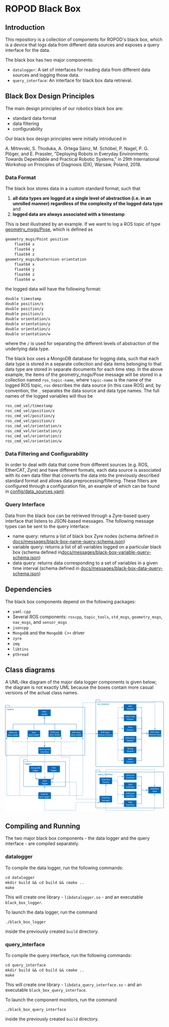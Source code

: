 # ROPOD Black Box

## Introduction

This repository is a collection of components for ROPOD's black box, which is a device that logs data from different data sources and exposes a query interface for the data.

The black box has two major components:
* `datalogger`: A set of interfaces for reading data from different data sources and logging those data.
* `query_interface`: An interface for black box data retrieval.

## Black Box Design Principles

The main design principles of our robotics black box are:
* standard data format
* data filtering
* configurability

Our black box design principles were initially introduced in

A. Mitrevski, S. Thoduka, A. Ortega Sáinz, M. Schöbel, P. Nagel, P. G. Plöger, and E. Prassler, "Deploying Robots in Everyday Environments: Towards Dependable and Practical Robotic Systems," in 29th International Workshop on Principles of Diagnosis (DX), Warsaw, Poland, 2018.

### Data Format

The black box stores data in a custom standard format, such that
1. **all data types are logged at a single level of abstraction (i.e. in an unrolled manner) regardless of the complexity of the logged data type** and
2. **logged data are always associated with a timestamp**

This is best illustrated by an example. If we want to log a ROS topic of type [geometry_msgs/Pose](http://docs.ros.org/lunar/api/geometry_msgs/html/msg/Pose.html), which is defined as

```
geometry_msgs/Point position
    float64 x
    float64 y
    float64 z
geometry_msgs/Quaternion orientation
    float64 x
    float64 y
    float64 z
    float64 w
```

the logged data will have the following format:

```
double timestamp
double position/x
double position/y
double position/z
double orientation/x
double orientation/y
double orientation/z
double orientation/w
```

where the `/` is used for separating the different levels of abstraction of the underlying data type.

The black box uses a MongoDB database for logging data, such that each data type is stored in a separate collection and data items belonging to that data type are stored in separate documents for each time step. In the above example, the items of the geometry_msgs/Pose message will be stored in a collection named `ros_topic-name`, where `topic-name` is the name of the logged ROS topic, `ros` describes the data source (in this case ROS) and, by convention, the `_` separates the data source and data type names. The full names of the logged variables will thus be

```
ros_cmd_vel/timestamp
ros_cmd_vel/position/x
ros_cmd_vel/position/y
ros_cmd_vel/position/z
ros_cmd_vel/orientation/x
ros_cmd_vel/orientation/y
ros_cmd_vel/orientation/z
ros_cmd_vel/orientation/w
```

### Data Filtering and Configurability

In order to deal with data that come from different sources (e.g. ROS, EtherCAT, Zyre) and have different formats, each data source is associated with its own data filter that converts the data into the previously described standard format and allows data preprocessing/filtering. These filters are configured through a configuration file, an example of which can be found in [config/data_sources.yaml](config/data_sources.yaml).

### Query Interface

Data from the black box can be retrieved through a Zyre-based query interface that listens to JSON-based messages. The following message types can be sent to the query interface:
* name query: returns a list of black box Zyre nodes (schema defined in [docs/messages/black-box-name-query-schema.json](docs/messages/black-box-name-query-schema.json))
* variable query: returns a list of all variables logged on a particular black box (schema defined in[docs/messages/black-box-variable-query-schema.json](docs/messages/black-box-variable-query-schema.json))
* data query: returns data corresponding to a set of variables in a given time interval (schema defined in [docs/messages/black-box-data-query-schema.json](docs/messages/black-box-data-query-schema.json))

## Dependencies

The black box components depend on the following packages:
* `yaml-cpp`
* Several ROS components: `roscpp`, `topic_tools`, `std_msgs`, `geometry_msgs`, `nav_msgs`, and `sensor_msgs`
* `jsoncpp`
* `MongoDB` and the `MongoDB C++` driver
* `zyre`
* `zmq`
* `libtins`
* `pthread`

## Class diagrams

A UML-like diagram of the major data logger components is given below; the diagram is not exactly UML because the boxes contain more casual versions of the actual class names.

![ROPOD data logger - UML diagram](docs/images/ropod_datalogger.png)

## Compiling and Running

The two major black box components - the data logger and the query interface - are compiled separately.

### datalogger

To compile the data logger, run the following commands:

```
cd datalogger
mkdir build && cd build && cmake ..
make
```

This will create one library - `libdatalogger.so` - and an executable `black_box_logger`.

To launch the data logger, run the command

```
./black_box_logger
```

inside the previously created `build` directory.

### query_interface

To compile the query interface, run the following commands:

```
cd query_interface
mkdir build && cd build && cmake ..
make
```

This will create one library - `libdata_query_interface.so` - and an executable `black_box_query_interface`.

To launch the component monitors, run the command

```
./black_box_query_interface
```

inside the previously created `build` directory.
